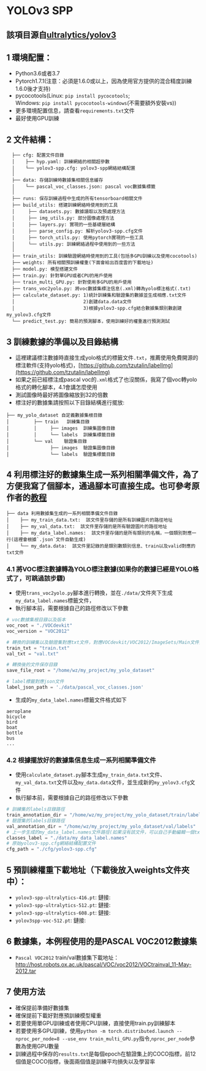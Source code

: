 # YOLOv3 SPP
## 該項目源自[ultralytics/yolov3](https://github.com/ultralytics/yolov3)
## 1 環境配置：
* Python3.6或者3.7
* Pytorch1.7.1(注意：必須是1.6.0或以上，因為使用官方提供的混合精度訓練1.6.0後才支持)
* pycocotools(Linux: `pip install pycocotools`;   
  Windows: `pip install pycocotools-windows`(不需要額外安裝vs))
* 更多環境配置信息，請查看`requirements.txt`文件
* 最好使用GPU訓練

## 2 文件結構：
```
  ├── cfg: 配置文件目錄
  │    ├── hyp.yaml: 訓練網絡的相關超參數
  │    └── yolov3-spp.cfg: yolov3-spp網絡結構配置 
  │ 
  ├── data: 存儲訓練時數據集相關信息緩存
  │    └── pascal_voc_classes.json: pascal voc數據集標籤
  │ 
  ├── runs: 保存訓練過程中生成的所有tensorboard相關文件
  ├── build_utils: 搭建訓練網絡時使用到的工具
  │     ├── datasets.py: 數據讀取以及預處理方法
  │     ├── img_utils.py: 部分圖像處理方法
  │     ├── layers.py: 實現的一些基礎層結構
  │     ├── parse_config.py: 解析yolov3-spp.cfg文件
  │     ├── torch_utils.py: 使用pytorch實現的一些工具
  │     └── utils.py: 訓練網絡過程中使用到的一些方法
  │
  ├── train_utils: 訓練驗證網絡時使用到的工具(包括多GPU訓練以及使用cocotools)
  ├── weights: 所有相關預訓練權重(下面會給出百度雲的下載地址)
  ├── model.py: 模型搭建文件
  ├── train.py: 針對單GPU或者CPU的用戶使用
  ├── train_multi_GPU.py: 針對使用多GPU的用戶使用
  ├── trans_voc2yolo.py: 將voc數據集標注信息(.xml)轉為yolo標注格式(.txt)
  ├── calculate_dataset.py: 1)統計訓練集和驗證集的數據並生成相應.txt文件
  │                         2)創建data.data文件
  │                         3)根據yolov3-spp.cfg結合數據集類別數創建my_yolov3.cfg文件
  └── predict_test.py: 簡易的預測腳本，使用訓練好的權重進行預測測試
```

## 3 訓練數據的準備以及目錄結構
* 這裡建議標注數據時直接生成yolo格式的標籤文件`.txt`，推薦使用免費開源的標注軟件(支持yolo格式)，[https://github.com/tzutalin/labelImg](https://github.com/tzutalin/labelImg)
* 如果之前已經標注成pascal voc的`.xml`格式了也沒關係，我寫了個voc轉yolo格式的轉化腳本，4.1會講怎麼使用
* 測試圖像時最好將圖像縮放到32的倍數
* 標注好的數據集請按照以下目錄結構進行擺放:
```
├── my_yolo_dataset 自定義數據集根目錄
│         ├── train   訓練集目錄
│         │     ├── images  訓練集圖像目錄
│         │     └── labels  訓練集標籤目錄 
│         └── val    驗證集目錄
│               ├── images  驗證集圖像目錄
│               └── labels  驗證集標籤目錄            
```

## 4 利用標注好的數據集生成一系列相關準備文件，為了方便我寫了個腳本，通過腳本可直接生成。也可參考原作者的[教程](https://github.com/ultralytics/yolov3/wiki/Train-Custom-Data)
```
├── data 利用數據集生成的一系列相關準備文件目錄
│    ├── my_train_data.txt:  該文件里存儲的是所有訓練圖片的路徑地址
│    ├── my_val_data.txt:  該文件里存儲的是所有驗證圖片的路徑地址
│    ├── my_data_label.names:  該文件里存儲的是所有類別的名稱，一個類別對應一行(這裡會根據`.json`文件自動生成)
│    └── my_data.data:  該文件里記錄的是類別數類別信息、train以及valid對應的txt文件
```

### 4.1 將VOC標注數據轉為YOLO標注數據(如果你的數據已經是YOLO格式了，可跳過該步驟)
* 使用`trans_voc2yolo.py`腳本進行轉換，並在`./data/`文件夾下生成`my_data_label.names`標籤文件，
* 執行腳本前，需要根據自己的路徑修改以下參數
```python
# voc數據集根目錄以及版本
voc_root = "./VOCdevkit"
voc_version = "VOC2012"

# 轉換的訓練集以及驗證集對應txt文件，對應VOCdevkit/VOC2012/ImageSets/Main文件夾下的txt文件
train_txt = "train.txt"
val_txt = "val.txt"

# 轉換後的文件保存目錄
save_file_root = "/home/wz/my_project/my_yolo_dataset"

# label標籤對應json文件
label_json_path = './data/pascal_voc_classes.json'
```
* 生成的`my_data_label.names`標籤文件格式如下
```text
aeroplane
bicycle
bird
boat
bottle
bus
...
```

### 4.2 根據擺放好的數據集信息生成一系列相關準備文件
* 使用`calculate_dataset.py`腳本生成`my_train_data.txt`文件、`my_val_data.txt`文件以及`my_data.data`文件，並生成新的`my_yolov3.cfg`文件
* 執行腳本前，需要根據自己的路徑修改以下參數
```python
# 訓練集的labels目錄路徑
train_annotation_dir = "/home/wz/my_project/my_yolo_dataset/train/labels"
# 驗證集的labels目錄路徑
val_annotation_dir = "/home/wz/my_project/my_yolo_dataset/val/labels"
# 上一步生成的my_data_label.names文件路徑(如果沒有該文件，可以自己手動編輯一個txt文檔，然後重命名為.names格式即可)
classes_label = "./data/my_data_label.names"
# 原始yolov3-spp.cfg網絡結構配置文件
cfg_path = "./cfg/yolov3-spp.cfg"
```

## 5 預訓練權重下載地址（下載後放入weights文件夾中）：
* `yolov3-spp-ultralytics-416.pt`: 鏈接: 
* `yolov3-spp-ultralytics-512.pt`: 鏈接: 
* `yolov3-spp-ultralytics-608.pt`: 鏈接:
* `yolov3spp-voc-512.pt`: 鏈接: 
 
 
## 6 數據集，本例程使用的是PASCAL VOC2012數據集
* `Pascal VOC2012` train/val數據集下載地址：http://host.robots.ox.ac.uk/pascal/VOC/voc2012/VOCtrainval_11-May-2012.tar

## 7 使用方法
* 確保提前準備好數據集
* 確保提前下載好對應預訓練模型權重
* 若要使用單GPU訓練或者使用CPU訓練，直接使用train.py訓練腳本
* 若要使用多GPU訓練，使用`python -m torch.distributed.launch --nproc_per_node=8 --use_env train_multi_GPU.py`指令,`nproc_per_node`參數為使用GPU數量
* 訓練過程中保存的`results.txt`是每個epoch在驗證集上的COCO指標，前12個值是COCO指標，後面兩個值是訓練平均損失以及學習率
